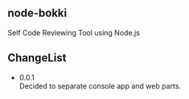 node-bokki
----------

Self Code Reviewing Tool using Node.js

## ChangeList

* 0.0.1  
Decided to separate console app and web parts.
